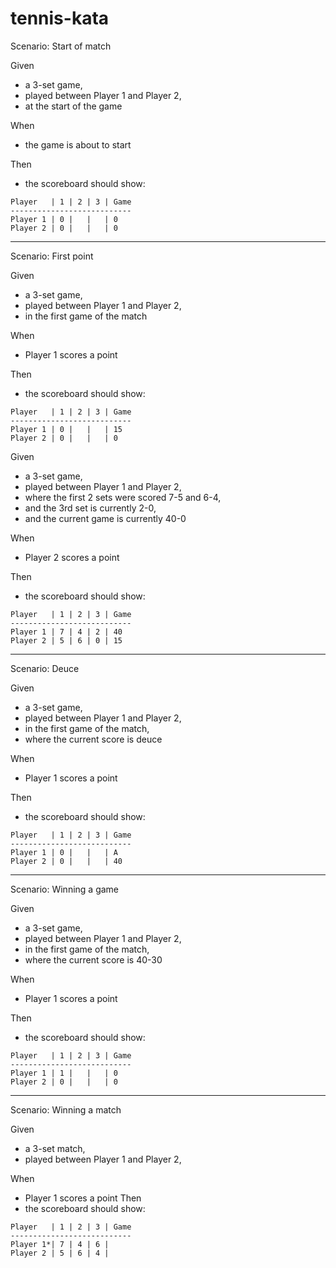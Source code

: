 # tennis-kata

Scenario: Start of match

Given 
* a 3-set game,
* played between Player 1 and Player 2,
* at the start of the game

When
* the game is about to start

Then
* the scoreboard should show:

```	
Player   | 1 | 2 | 3 | Game
---------------------------
Player 1 | 0 |   |   | 0
Player 2 | 0 |   |   | 0
```

_____________________________________________________

Scenario: First point

Given 
* a 3-set game,
* played between Player 1 and Player 2,
* in the first game of the match

When
* Player 1 scores a point

Then
* the scoreboard should show:
	
```
Player   | 1 | 2 | 3 | Game
---------------------------
Player 1 | 0 |   |   | 15
Player 2 | 0 |   |   | 0
```


Given
* a 3-set game,
* played between Player 1 and Player 2,
* where the first 2 sets were scored 7-5 and 6-4,
* and the 3rd set is currently 2-0,
* and the current game is currently 40-0

When
* Player 2 scores a point

Then
* the scoreboard should show:

```
Player   | 1 | 2 | 3 | Game
---------------------------
Player 1 | 7 | 4 | 2 | 40
Player 2 | 5 | 6 | 0 | 15
```

__________________________________________________

Scenario: Deuce

Given 
* a 3-set game,
* played between Player 1 and Player 2,
* in the first game of the match,
* where the current score is deuce

When
* Player 1 scores a point

Then
* the scoreboard should show:

```	
Player   | 1 | 2 | 3 | Game
---------------------------
Player 1 | 0 |   |   | A
Player 2 | 0 |   |   | 40
```

___________________________________________________

Scenario: Winning a game

Given 
* a 3-set game,
* played between Player 1 and Player 2,
* in the first game of the match,
* where the current score is 40-30

When
* Player 1 scores a point

Then
* the scoreboard should show:

```	
Player   | 1 | 2 | 3 | Game
---------------------------
Player 1 | 1 |   |   | 0
Player 2 | 0 |   |   | 0
```

___________________________________________________

Scenario: Winning a match

Given 
* a 3-set match,
* played between Player 1 and Player 2,
	
When
* Player 1 scores a point
Then
* the scoreboard should show:

```	
Player   | 1 | 2 | 3 | Game
---------------------------
Player 1*| 7 | 4 | 6 | 
Player 2 | 5 | 6 | 4 | 
```

